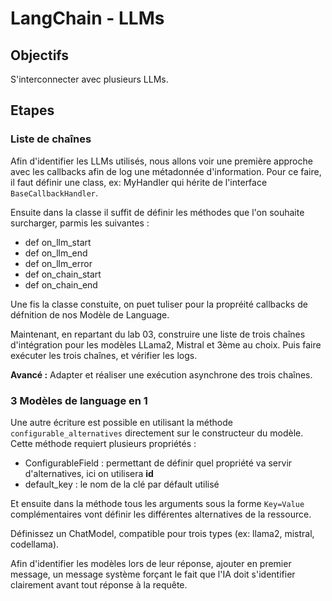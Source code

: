 # LangChain - LLMs

## Objectifs

S'interconnecter avec plusieurs LLMs.

## Etapes

### Liste de chaînes

Afin d'identifier les LLMs utilisés, nous allons voir une première approche avec les callbacks afin de log une métadonnée d'information.
Pour ce faire, il faut définir une class, ex: MyHandler qui hérite de l'interface ```BaseCallbackHandler```.

Ensuite dans la classe il suffit de définir les méthodes que l'on souhaite surcharger, parmis les suivantes :

* def on_llm_start
* def on_llm_end
* def on_llm_error
* def on_chain_start
* def on_chain_end

Une fis la classe constuite, on puet tuliser pour la propréité callbacks de défnition de nos Modèle de Language.

Maintenant, en repartant du lab 03, construire une liste de trois chaînes d'intégration pour les modèles LLama2, Mistral et 3ème au choix.
Puis faire exécuter les trois chaînes, et vérifier les logs.

**Avancé :** Adapter et réaliser une exécution asynchrone des trois chaînes.

### 3 Modèles de language en 1

Une autre écriture est possible en utilisant la méthode ```configurable_alternatives``` directement sur le constructeur du modèle.
Cette méthode requiert plusieurs propriétés :

* ConfigurableField : permettant de définir quel propriété va servir d'alternatives, ici on utilisera **id**
* default_key : le nom de la clé par défault utilisé

Et ensuite dans la méthode tous les arguments sous la forme ```Key=Value``` complémentaires vont définir les différentes alternatives de la ressource.

Définissez un ChatModel, compatible pour trois types (ex: llama2, mistral, codellama).

Afin d'identifier les modèles lors de leur réponse, ajouter en premier message, un message système forçant le fait que l'IA doit s'identifier clairement avant tout réponse à la requête.
